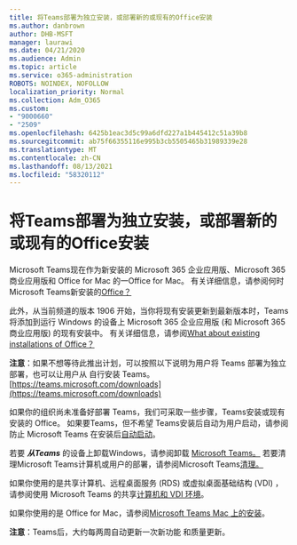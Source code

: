 ```yaml
---
title: 将Teams部署为独立安装，或部署新的或现有的Office安装
ms.author: danbrown
author: DHB-MSFT
manager: laurawi
ms.date: 04/21/2020
ms.audience: Admin
ms.topic: article
ms.service: o365-administration
ROBOTS: NOINDEX, NOFOLLOW
localization_priority: Normal
ms.collection: Adm_O365
ms.custom:
- "9000660"
- "2509"
ms.openlocfilehash: 6425b1eac3d5c99a6dfd227a1b445412c51a39b8
ms.sourcegitcommit: ab75f66355116e995b3cb5505465b31989339e28
ms.translationtype: MT
ms.contentlocale: zh-CN
ms.lasthandoff: 08/13/2021
ms.locfileid: "58320112"
---
```

# <a name="deploying-teams-as-standalone-or-with-new-or-existing-office-installations"></a>将Teams部署为独立安装，或部署新的或现有的Office安装

Microsoft Teams现在作为新安装的 Microsoft 365 企业应用版、Microsoft 365 商业应用版和 Office for Mac 的一Office for Mac。 有关详细信息，请参阅何时Microsoft Teams新安装的[Office？](https://docs.microsoft.com/deployoffice/teams-install#when-will-microsoft-teams-start-being-included-with-new-installations-of-microsoft-365-apps)

此外，从当前频道的版本 1906 开始，当你将现有安装更新到最新版本时，Teams 将添加到运行 Windows 的设备上 Microsoft 365 企业应用版 (和 Microsoft 365 商业应用版) 的现有安装中。 有关详细信息，请参阅[What about existing installations of Office？](https://docs.microsoft.com/deployoffice/teams-install#what-about-existing-installations-of-microsoft-365-apps)

**注意**：如果不想等待此推出计划，可以按照以下说明为用户将 Teams 部署为独立部署，也可以让用户从 [](https://docs.microsoft.com/MicrosoftTeams/msi-deployment)自行安装 Teams。 [https://teams.microsoft.com/downloads](https://teams.microsoft.com/downloads)

如果你的组织尚未准备好部署 Teams，我们可采取一些步骤，Teams安装或现有安装的 Office。  [](https://docs.microsoft.com/deployoffice/teams-install#how-to-exclude-microsoft-teams-from-new-installations-of-microsoft-365-apps) [](https://docs.microsoft.com/deployoffice/teams-install#use-group-policy-to-control-the-installation-of-microsoft-teams) 如果要Teams，但不希望 Teams安装后自动为用户启动，请参阅防止 Microsoft Teams 在安装后[自动启动](https://docs.microsoft.com/deployoffice/teams-install#use-group-policy-to-prevent-microsoft-teams-from-starting-automatically-after-installation)。

若要 ***从Teams*** 的设备上卸载Windows，请参阅卸载 [Microsoft Teams。](https://support.office.com/article/3b159754-3c26-4952-abe7-57d27f5f4c81) 若要清理Microsoft Teams计算机或用户的部署，请参阅Microsoft Teams[清理。](https://docs.microsoft.com/microsoftteams/scripts/powershell-script-teams-deployment-clean-up)

如果你使用的是共享计算机、远程桌面服务 (RDS) 或虚拟桌面基础结构 (VDI) ，请参阅使用 Microsoft Teams 的共享[计算机和 VDI 环境](https://docs.microsoft.com/deployoffice/teams-install#shared-computer-and-vdi-environments-with-microsoft-teams)。

如果你使用的是 Office for Mac，请参阅[Microsoft Teams Mac 上的安装](https://docs.microsoft.com/deployoffice/teams-install#microsoft-teams-installations-on-a-mac)。

**注意**：Teams后，大约每两周自动更新一次新功能 [](https://docs.microsoft.com/deployoffice/teams-install#feature-and-quality-updates-for-microsoft-teams)和质量更新。 